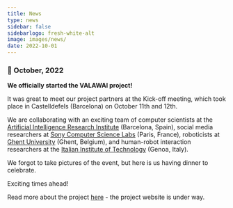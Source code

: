 ```yaml
---
title: News
type: news
sidebar: false
sidebarlogo: fresh-white-alt
image: images/news/
date: 2022-10-01
---
```



### 📌 October, 2022

**We officially started the VALAWAI project!**

It was great to meet our project partners at the Kick-off meeting, which took place in Castelldefels (Barcelona) on October 11th and 12th. 

We are collaborating with an exciting team of computer scientists at the [Artificial Intelligence Research Institute](https://www.iiia.csic.es/en-us/) (Barcelona, Spain), social media researchers at [Sony Computer Science Labs](https://www.sonycsl.co.jp/) (Paris, France), roboticists at [Ghent University](https://www.ugent.be/en) (Ghent, Belgium), and human-robot interaction researchers at the [Italian Institute of Technology](https://www.iit.it/) (Genoa, Italy).  

We forgot to take pictures of the event, but here is us having dinner to celebrate.  

Exciting times ahead!

Read more about the project [here](https://www.notion.so/PROJECTS-d66f0f661a74420291292aa7cc22854d?pvs=21) - the project website is under way.

